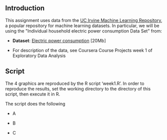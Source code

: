 ## Introduction

This assignment uses data from
the <a href="http://archive.ics.uci.edu/ml/">UC Irvine Machine
Learning Repository</a>, a popular repository for machine learning
datasets. In particular, we will be using the "Individual household
electric power consumption Data Set" from:

* <b>Dataset</b>: <a href="https://d396qusza40orc.cloudfront.net/exdata%2Fdata%2Fhousehold_power_consumption.zip">Electric power consumption</a> [20Mb]

* For description of the data, see Coursera Course Projects week 1 of Exploratory Data Analysis

## Script

The 4 graphics are reproduced by the R script ‘week1.R’. In order to reproduce the results, set the working directory to the directory of this script, then execute it in R.

The script does the following

* A

* B

* C

